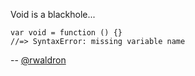 Void is a blackhole...

```
var void = function () {}
//=> SyntaxError: missing variable name
```

-- [@rwaldron](http://twitter.com/rwaldron)
